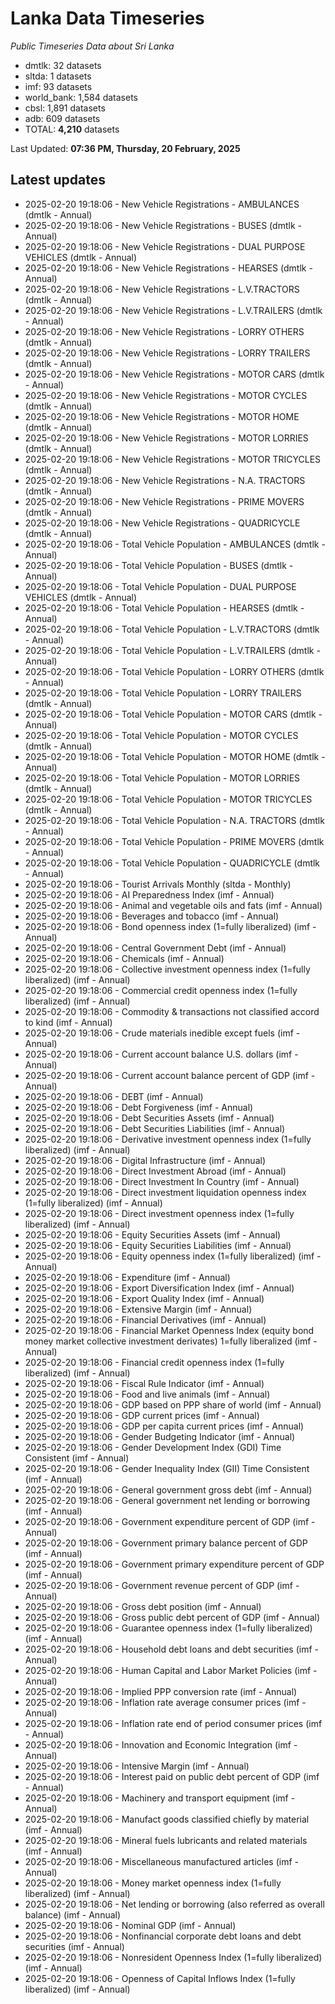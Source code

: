 # Lanka Data Timeseries
*Public Timeseries Data about Sri Lanka*

* dmtlk: 32 datasets
* sltda: 1 datasets
* imf: 93 datasets
* world_bank: 1,584 datasets
* cbsl: 1,891 datasets
* adb: 609 datasets
* TOTAL: **4,210** datasets

Last Updated: **07:36 PM, Thursday, 20 February, 2025**

## Latest updates

* 2025-02-20 19:18:06 - New Vehicle Registrations - AMBULANCES (dmtlk - Annual)
* 2025-02-20 19:18:06 - New Vehicle Registrations - BUSES (dmtlk - Annual)
* 2025-02-20 19:18:06 - New Vehicle Registrations - DUAL PURPOSE VEHICLES (dmtlk - Annual)
* 2025-02-20 19:18:06 - New Vehicle Registrations - HEARSES (dmtlk - Annual)
* 2025-02-20 19:18:06 - New Vehicle Registrations - L.V.TRACTORS (dmtlk - Annual)
* 2025-02-20 19:18:06 - New Vehicle Registrations - L.V.TRAILERS (dmtlk - Annual)
* 2025-02-20 19:18:06 - New Vehicle Registrations - LORRY OTHERS (dmtlk - Annual)
* 2025-02-20 19:18:06 - New Vehicle Registrations - LORRY TRAILERS (dmtlk - Annual)
* 2025-02-20 19:18:06 - New Vehicle Registrations - MOTOR CARS (dmtlk - Annual)
* 2025-02-20 19:18:06 - New Vehicle Registrations - MOTOR CYCLES (dmtlk - Annual)
* 2025-02-20 19:18:06 - New Vehicle Registrations - MOTOR HOME (dmtlk - Annual)
* 2025-02-20 19:18:06 - New Vehicle Registrations - MOTOR LORRIES (dmtlk - Annual)
* 2025-02-20 19:18:06 - New Vehicle Registrations - MOTOR TRICYCLES (dmtlk - Annual)
* 2025-02-20 19:18:06 - New Vehicle Registrations - N.A. TRACTORS (dmtlk - Annual)
* 2025-02-20 19:18:06 - New Vehicle Registrations - PRIME MOVERS (dmtlk - Annual)
* 2025-02-20 19:18:06 - New Vehicle Registrations - QUADRICYCLE (dmtlk - Annual)
* 2025-02-20 19:18:06 - Total Vehicle Population - AMBULANCES (dmtlk - Annual)
* 2025-02-20 19:18:06 - Total Vehicle Population - BUSES (dmtlk - Annual)
* 2025-02-20 19:18:06 - Total Vehicle Population - DUAL PURPOSE VEHICLES (dmtlk - Annual)
* 2025-02-20 19:18:06 - Total Vehicle Population - HEARSES (dmtlk - Annual)
* 2025-02-20 19:18:06 - Total Vehicle Population - L.V.TRACTORS (dmtlk - Annual)
* 2025-02-20 19:18:06 - Total Vehicle Population - L.V.TRAILERS (dmtlk - Annual)
* 2025-02-20 19:18:06 - Total Vehicle Population - LORRY OTHERS (dmtlk - Annual)
* 2025-02-20 19:18:06 - Total Vehicle Population - LORRY TRAILERS (dmtlk - Annual)
* 2025-02-20 19:18:06 - Total Vehicle Population - MOTOR CARS (dmtlk - Annual)
* 2025-02-20 19:18:06 - Total Vehicle Population - MOTOR CYCLES (dmtlk - Annual)
* 2025-02-20 19:18:06 - Total Vehicle Population - MOTOR HOME (dmtlk - Annual)
* 2025-02-20 19:18:06 - Total Vehicle Population - MOTOR LORRIES (dmtlk - Annual)
* 2025-02-20 19:18:06 - Total Vehicle Population - MOTOR TRICYCLES (dmtlk - Annual)
* 2025-02-20 19:18:06 - Total Vehicle Population - N.A. TRACTORS (dmtlk - Annual)
* 2025-02-20 19:18:06 - Total Vehicle Population - PRIME MOVERS (dmtlk - Annual)
* 2025-02-20 19:18:06 - Total Vehicle Population - QUADRICYCLE (dmtlk - Annual)
* 2025-02-20 19:18:06 - Tourist Arrivals Monthly (sltda - Monthly)
* 2025-02-20 19:18:06 - AI Preparedness Index (imf - Annual)
* 2025-02-20 19:18:06 - Animal and vegetable oils and fats (imf - Annual)
* 2025-02-20 19:18:06 - Beverages and tobacco (imf - Annual)
* 2025-02-20 19:18:06 - Bond openness index (1=fully liberalized) (imf - Annual)
* 2025-02-20 19:18:06 - Central Government Debt (imf - Annual)
* 2025-02-20 19:18:06 - Chemicals (imf - Annual)
* 2025-02-20 19:18:06 - Collective investment openness index (1=fully liberalized) (imf - Annual)
* 2025-02-20 19:18:06 - Commercial credit openness index (1=fully liberalized) (imf - Annual)
* 2025-02-20 19:18:06 - Commodity & transactions not classified accord to kind (imf - Annual)
* 2025-02-20 19:18:06 - Crude materials inedible except fuels (imf - Annual)
* 2025-02-20 19:18:06 - Current account balance U.S. dollars (imf - Annual)
* 2025-02-20 19:18:06 - Current account balance percent of GDP (imf - Annual)
* 2025-02-20 19:18:06 - DEBT (imf - Annual)
* 2025-02-20 19:18:06 - Debt Forgiveness (imf - Annual)
* 2025-02-20 19:18:06 - Debt Securities Assets (imf - Annual)
* 2025-02-20 19:18:06 - Debt Securities Liabilities (imf - Annual)
* 2025-02-20 19:18:06 - Derivative investment openness index (1=fully liberalized) (imf - Annual)
* 2025-02-20 19:18:06 - Digital Infrastructure (imf - Annual)
* 2025-02-20 19:18:06 - Direct Investment Abroad (imf - Annual)
* 2025-02-20 19:18:06 - Direct Investment In Country (imf - Annual)
* 2025-02-20 19:18:06 - Direct investment liquidation openness index (1=fully liberalized) (imf - Annual)
* 2025-02-20 19:18:06 - Direct investment openness index (1=fully liberalized) (imf - Annual)
* 2025-02-20 19:18:06 - Equity Securities Assets (imf - Annual)
* 2025-02-20 19:18:06 - Equity Securities Liabilities (imf - Annual)
* 2025-02-20 19:18:06 - Equity openness index (1=fully liberalized) (imf - Annual)
* 2025-02-20 19:18:06 - Expenditure (imf - Annual)
* 2025-02-20 19:18:06 - Export Diversification Index (imf - Annual)
* 2025-02-20 19:18:06 - Export Quality Index (imf - Annual)
* 2025-02-20 19:18:06 - Extensive Margin (imf - Annual)
* 2025-02-20 19:18:06 - Financial Derivatives (imf - Annual)
* 2025-02-20 19:18:06 - Financial Market Openness Index (equity bond money market collective investment derivates) 1=fully liberalized (imf - Annual)
* 2025-02-20 19:18:06 - Financial credit openness index (1=fully liberalized) (imf - Annual)
* 2025-02-20 19:18:06 - Fiscal Rule Indicator (imf - Annual)
* 2025-02-20 19:18:06 - Food and live animals (imf - Annual)
* 2025-02-20 19:18:06 - GDP based on PPP share of world (imf - Annual)
* 2025-02-20 19:18:06 - GDP current prices (imf - Annual)
* 2025-02-20 19:18:06 - GDP per capita current prices (imf - Annual)
* 2025-02-20 19:18:06 - Gender Budgeting Indicator (imf - Annual)
* 2025-02-20 19:18:06 - Gender Development Index (GDI) Time Consistent (imf - Annual)
* 2025-02-20 19:18:06 - Gender Inequality Index (GII) Time Consistent (imf - Annual)
* 2025-02-20 19:18:06 - General government gross debt (imf - Annual)
* 2025-02-20 19:18:06 - General government net lending or borrowing (imf - Annual)
* 2025-02-20 19:18:06 - Government expenditure percent of GDP (imf - Annual)
* 2025-02-20 19:18:06 - Government primary balance percent of GDP (imf - Annual)
* 2025-02-20 19:18:06 - Government primary expenditure percent of GDP (imf - Annual)
* 2025-02-20 19:18:06 - Government revenue percent of GDP (imf - Annual)
* 2025-02-20 19:18:06 - Gross debt position (imf - Annual)
* 2025-02-20 19:18:06 - Gross public debt percent of GDP (imf - Annual)
* 2025-02-20 19:18:06 - Guarantee openness index (1=fully liberalized) (imf - Annual)
* 2025-02-20 19:18:06 - Household debt loans and debt securities (imf - Annual)
* 2025-02-20 19:18:06 - Human Capital and Labor Market Policies (imf - Annual)
* 2025-02-20 19:18:06 - Implied PPP conversion rate (imf - Annual)
* 2025-02-20 19:18:06 - Inflation rate average consumer prices (imf - Annual)
* 2025-02-20 19:18:06 - Inflation rate end of period consumer prices (imf - Annual)
* 2025-02-20 19:18:06 - Innovation and Economic Integration (imf - Annual)
* 2025-02-20 19:18:06 - Intensive Margin (imf - Annual)
* 2025-02-20 19:18:06 - Interest paid on public debt percent of GDP (imf - Annual)
* 2025-02-20 19:18:06 - Machinery and transport equipment (imf - Annual)
* 2025-02-20 19:18:06 - Manufact goods classified chiefly by material (imf - Annual)
* 2025-02-20 19:18:06 - Mineral fuels lubricants and related materials (imf - Annual)
* 2025-02-20 19:18:06 - Miscellaneous manufactured articles (imf - Annual)
* 2025-02-20 19:18:06 - Money market openness index (1=fully liberalized) (imf - Annual)
* 2025-02-20 19:18:06 - Net lending or borrowing (also referred as overall balance) (imf - Annual)
* 2025-02-20 19:18:06 - Nominal GDP (imf - Annual)
* 2025-02-20 19:18:06 - Nonfinancial corporate debt loans and debt securities (imf - Annual)
* 2025-02-20 19:18:06 - Nonresident Openness Index (1=fully liberalized) (imf - Annual)
* 2025-02-20 19:18:06 - Openness of Capital Inflows Index (1=fully liberalized) (imf - Annual)